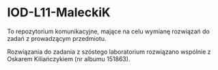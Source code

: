 # IOD-L11-MaleckiK

To repozytorium komunikacyjne, mające na celu wymianę rozwiązań do zadań z prowadzącym przedmiotu.

Rozwiązania do zadania z szóstego laboratorium rozwiązano wspólnie z Oskarem Kiliańczykiem (nr albumu 151863).
